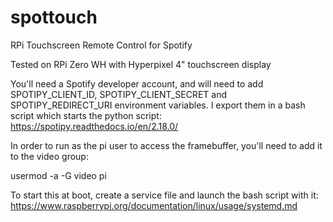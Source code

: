 # spottouch
RPi Touchscreen Remote Control for Spotify

Tested on RPi Zero WH with Hyperpixel 4" touchscreen display

You'll need a Spotify developer account, and will need to add SPOTIPY_CLIENT_ID, SPOTIPY_CLIENT_SECRET and SPOTIPY_REDIRECT_URI environment variables.  I export them in a bash script which starts the python script:  https://spotipy.readthedocs.io/en/2.18.0/

In order to run as the pi user to access the framebuffer, you'll need to add it to the video group:

usermod -a -G video pi

To start this at boot, create a service file and launch the bash script with it:
https://www.raspberrypi.org/documentation/linux/usage/systemd.md
